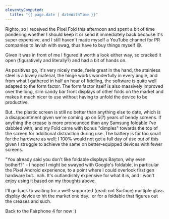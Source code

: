 ```yaml
---
eleventyComputed:
  title: "{{ page.date | dateWithTime }}"
---
```

Righto, so I received the Pixel Fold this afternoon and spent a bit of time pondering whether I should keep it or send it immediately back because it's super expensive, and I still haven't made myself a YouTube channel for PR companies to lavish with swag, thus have to buy things myself 😅.

Given it was in front of me I figured it worth a look either way, so cracked it open (figuratively and literally?) and had a bit of hands on.

As positives go, it's very nicely made, feels great in the hand, the stainless steel is a lovely material, the hinge works wonderfully in every angle, and from what I gathered in half an hour of fiddling, the software is quite well adapted to the form factor. The form factor itself is also massively improved over the long, slim candy bar front displays of other folds on the market and makes it much nicer to use without having to unfold the device to be productive.

But.. the plastic screen is still no better than anything else to date, which is a disappointment given we're coming up on 5(?) years of bendy screens. If anything the crease is more pronounced than any Samsung foldable I've dabbled with, and my Fold came with bonus "dimples" towards the top of the screen for additional distraction during use. The battery is far too small for the hardware as well; I 100% would not get a full day of use out of this given I struggle to achieve the same on better-equipped devices with fewer screens.

"You already said you don't like foldable displays Bayton, why even bother!?" - I hoped I might be swayed with Google's foldable, in particular the Pixel Android experience, to a point where I could overlook first gen hardware but.. nah. It's outlandishly expensive for what it is, and I won't enjoy using it based on my thoughts above.

I'll go back to waiting for a well-supported (read: not Surface) multiple glass display device to hit the market one day.. or for a foldable that figures out the creases and such.

Back to the Fairphone 4 for now :)